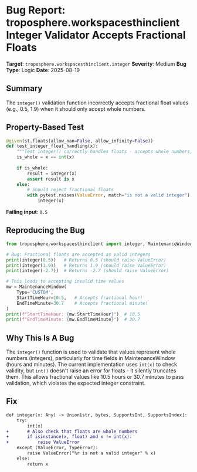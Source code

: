 # Bug Report: troposphere.workspacesthinclient Integer Validator Accepts Fractional Floats

**Target**: `troposphere.workspacesthinclient.integer`
**Severity**: Medium
**Bug Type**: Logic
**Date**: 2025-08-19

## Summary

The `integer()` validation function incorrectly accepts fractional float values (e.g., 0.5, 1.9) when it should only accept whole numbers.

## Property-Based Test

```python
@given(st.floats(allow_nan=False, allow_infinity=False))
def test_integer_float_handling(x):
    """Test integer() correctly handles floats - accepts whole numbers, rejects fractions."""
    is_whole = x == int(x)
    
    if is_whole:
        result = integer(x)
        assert result is x
    else:
        # Should reject fractional floats
        with pytest.raises(ValueError, match="is not a valid integer"):
            integer(x)
```

**Failing input**: `0.5`

## Reproducing the Bug

```python
from troposphere.workspacesthinclient import integer, MaintenanceWindow

# Bug: Fractional floats are accepted as valid integers
print(integer(0.5))   # Returns 0.5 (should raise ValueError)
print(integer(1.9))   # Returns 1.9 (should raise ValueError)
print(integer(-2.7))  # Returns -2.7 (should raise ValueError)

# This leads to accepting invalid time values
mw = MaintenanceWindow(
    Type='CUSTOM',
    StartTimeHour=10.5,   # Accepts fractional hour!
    EndTimeMinute=30.7    # Accepts fractional minute!
)
print(f"StartTimeHour: {mw.StartTimeHour}")  # 10.5
print(f"EndTimeMinute: {mw.EndTimeMinute}")  # 30.7
```

## Why This Is A Bug

The `integer()` function is used to validate that values represent whole numbers (integers), particularly for time fields in MaintenanceWindow (hours and minutes). The current implementation uses `int(x)` to check validity, but `int()` doesn't raise an error for floats - it silently truncates them. This allows fractional values like 10.5 hours or 30.7 minutes to pass validation, which violates the expected integer constraint.

## Fix

```diff
def integer(x: Any) -> Union[str, bytes, SupportsInt, SupportsIndex]:
    try:
        int(x)
+       # Also check that floats are whole numbers
+       if isinstance(x, float) and x != int(x):
+           raise ValueError
    except (ValueError, TypeError):
        raise ValueError("%r is not a valid integer" % x)
    else:
        return x
```
